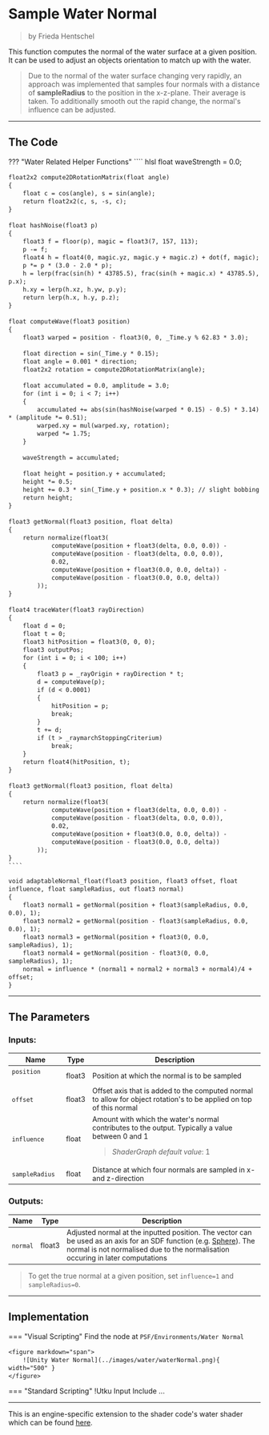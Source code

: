 <div class="container">
    <h1 class="main-heading">Sample Water Normal</h1>
    <blockquote class="author">by Frieda Hentschel</blockquote>
</div>

This function computes the normal of the water surface at a given position. It can be used to adjust an objects orientation to match up with the water. 

> Due to the normal of the water surface changing very rapidly, an approach was implemented that samples four normals with a distance of **sampleRadius** to the position in the x-z-plane. Their average is taken. To additionally smooth out the rapid change, the normal's influence can be adjusted.

---

## The Code

??? "Water Related Helper Functions"
    ```` hlsl
    float waveStrength = 0.0;

    float2x2 compute2DRotationMatrix(float angle)
    {
        float c = cos(angle), s = sin(angle);
        return float2x2(c, s, -s, c);
    }

    float hashNoise(float3 p)
    {
        float3 f = floor(p), magic = float3(7, 157, 113);
        p -= f;
        float4 h = float4(0, magic.yz, magic.y + magic.z) + dot(f, magic);
        p *= p * (3.0 - 2.0 * p);
        h = lerp(frac(sin(h) * 43785.5), frac(sin(h + magic.x) * 43785.5), p.x);
        h.xy = lerp(h.xz, h.yw, p.y);
        return lerp(h.x, h.y, p.z);
    }

    float computeWave(float3 position)
    {
        float3 warped = position - float3(0, 0, _Time.y % 62.83 * 3.0);

        float direction = sin(_Time.y * 0.15);
        float angle = 0.001 * direction;
        float2x2 rotation = compute2DRotationMatrix(angle);

        float accumulated = 0.0, amplitude = 3.0;
        for (int i = 0; i < 7; i++)
        {
            accumulated += abs(sin(hashNoise(warped * 0.15) - 0.5) * 3.14) * (amplitude *= 0.51);
            warped.xy = mul(warped.xy, rotation);
            warped *= 1.75;
        }
        
        waveStrength = accumulated;

        float height = position.y + accumulated;
        height *= 0.5;
        height += 0.3 * sin(_Time.y + position.x * 0.3); // slight bobbing
        return height;
    }

    float3 getNormal(float3 position, float delta)
    {
        return normalize(float3(
                computeWave(position + float3(delta, 0.0, 0.0)) -
                computeWave(position - float3(delta, 0.0, 0.0)),
                0.02,
                computeWave(position + float3(0.0, 0.0, delta)) -
                computeWave(position - float3(0.0, 0.0, delta))
            ));
    }

    float4 traceWater(float3 rayDirection)
    {
        float d = 0;
        float t = 0;
        float3 hitPosition = float3(0, 0, 0);
        float3 outputPos;
        for (int i = 0; i < 100; i++)
        {
            float3 p = _rayOrigin + rayDirection * t;
            d = computeWave(p);
            if (d < 0.0001)
            {
                hitPosition = p;
                break;
            }
            t += d;
            if (t > _raymarchStoppingCriterium)
                break;
        }
        return float4(hitPosition, t);
    }

    float3 getNormal(float3 position, float delta)
    {
        return normalize(float3(
                computeWave(position + float3(delta, 0.0, 0.0)) -
                computeWave(position - float3(delta, 0.0, 0.0)),
                0.02,
                computeWave(position + float3(0.0, 0.0, delta)) -
                computeWave(position - float3(0.0, 0.0, delta))
            ));
    }
    ````

```` hlsl
void adaptableNormal_float(float3 position, float3 offset, float influence, float sampleRadius, out float3 normal)
{
    float3 normal1 = getNormal(position + float3(sampleRadius, 0.0, 0.0), 1);
    float3 normal2 = getNormal(position - float3(sampleRadius, 0.0, 0.0), 1);
    float3 normal3 = getNormal(position + float3(0, 0.0, sampleRadius), 1);
    float3 normal4 = getNormal(position - float3(0, 0.0, sampleRadius), 1);
    normal = influence * (normal1 + normal2 + normal3 + normal4)/4 + offset;
}
````

---

## The Parameters

### Inputs:
| Name            | Type     | Description |
|-----------------|----------|-------------|
| `position`  <img width=50/>  | float3   |  Position at which the normal is to be sampled |
| `offset`  | float3   |  Offset axis that is added to the computed normal to allow for object rotation's to be applied on top of this normal |
| `influence` | float   |  Amount with which the water's normal contributes to the output. Typically a value between 0 and 1 <br> <blockquote>*ShaderGraph default value*: 1</blockquote> |
| `sampleRadius`  | float   |  Distance at which four normals are sampled in x- and z-direction |

### Outputs:
| Name            | Type     | Description |
|-----------------|----------|-------------|
| `normal` | float3   |  Adjusted normal at the inputted position. The vector can be used as an axis for an SDF function (e.g. [Sphere](../sdfs/sphere.md)). The normal is not normalised due to the normalisation occuring in later computations

> To get the true normal at a given position, set ```influence=1``` and ```sampleRadius=0```.

---

## Implementation

=== "Visual Scripting"
    Find the node at `PSF/Environments/Water Normal`
    
    <figure markdown="span">
        ![Unity Water Normal](../images/water/waterNormal.png){ width="500" }
    </figure>

=== "Standard Scripting"
    !Utku Input
    Include ...

---

This is an engine-specific extension to the shader code's water shader which can be found [here](../../../shaders/scenes/water_surface.md).